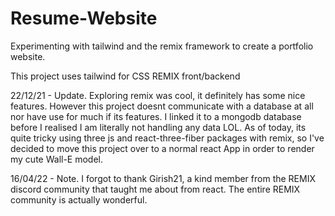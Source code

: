 # Resume-Website
Experimenting with tailwind and the remix framework to create a portfolio website.

This project uses tailwind for CSS
REMIX front/backend


22/12/21 - Update. Exploring remix was cool, it definitely has some nice features. However this project doesnt communicate with a database at all nor have use for much if its features. I linked it to a mongodb database before I realised I am literally not handling any data LOL. As of today, its quite tricky using three js and react-three-fiber packages with remix, so I've decided to move this project over to a normal react App in order to render my cute Wall-E model.

16/04/22 - Note. I forgot to thank Girish21, a kind member from the REMIX discord community that taught me about <Suspense> from react. The entire REMIX community is actually wonderful.

